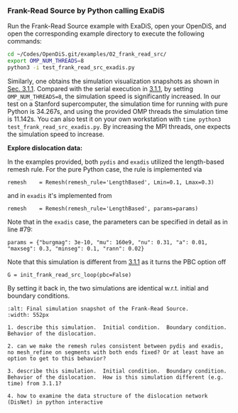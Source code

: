 ### Frank-Read Source by Python calling ExaDiS


Run the Frank-Read Source example with ExaDiS, open your OpenDiS, and open the corresponding example directory to execute the following commands:

```bash
cd ~/Codes/OpenDiS.git/examples/02_frank_read_src/
export OMP_NUM_THREADS=8
python3 -i test_frank_read_src_exadis.py
```
Similarly, one obtains the simulation visualization snapshots as shown in [Sec. 3.1.1](https://caiwei-stanford.github.io/opendis-doc/tutorials/frank_read_src/frank_read_src_by_python.html). Compared with the serial execution in [3.1.1](https://caiwei-stanford.github.io/opendis-doc/tutorials/frank_read_src/frank_read_src_by_python.html), by setting ```OMP_NUM_THREADS=8```, the simulation speed is significantly increased. In our test on a Stanford supercomputer, the simulation time for running with pure Python is 34.267s, and using the provided OMP threads the simulation time is 11.142s. You can also test it on your own workstation with ```time python3 test_frank_read_src_exadis.py```. By increasing the MPI threads, one expects the simulation speed to increase.

**Explore dislocation data:**

In the examples provided, both ```pydis``` and ```exadis``` utilized the length-based remesh rule. For the pure Python case, the rule is implemented via 
```{python}
remesh    = Remesh(remesh_rule='LengthBased', Lmin=0.1, Lmax=0.3)
```
and in ```exadis``` it's implemented from 
```{python}
remesh    = Remesh(remesh_rule='LengthBased', params=params)
```
Note that in the ```exadis``` case, the parameters can be specified in detail as in line #79:
```{python}
params = {"burgmag": 3e-10, "mu": 160e9, "nu": 0.31, "a": 0.01, "maxseg": 0.3, "minseg": 0.1, "rann": 0.02}
```
Note that this simulation is different from [3.1.1](https://caiwei-stanford.github.io/opendis-doc/tutorials/frank_read_src/frank_read_src_by_python.html) as it turns the PBC option off
```{python}
G = init_frank_read_src_loop(pbc=False)
```
By setting it back in, the two simulations are identical w.r.t. initial and boundary conditions.

```{figure} frank_read_schematic.png
:alt: Final simulation snapshot of the Frank-Read Source.
:width: 552px
```

 

```{important}
1. describe this simulation.  Initial condition.  Boundary condition.  Behavior of the dislocation.

2. can we make the remesh rules consistent between pydis and exadis, no mesh_refine on segments with both ends fixed? Or at least have an option to get to this behavior?

3. describe this simulation.  Initial condition.  Boundary condition.  Behavior of the dislocation.  How is this simulation different (e.g. time) from 3.1.1?

4. how to examine the data structure of the dislocation network (DisNet) in python interactive


```
